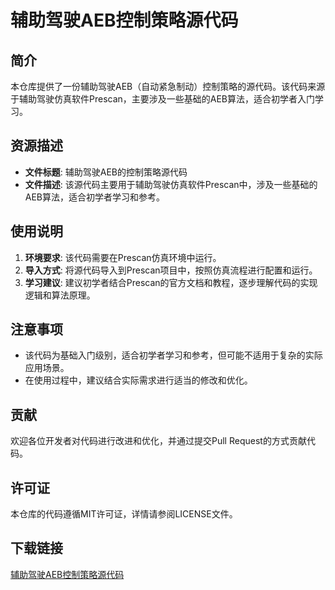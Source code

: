 # 辅助驾驶AEB控制策略源代码

## 简介

本仓库提供了一份辅助驾驶AEB（自动紧急制动）控制策略的源代码。该代码来源于辅助驾驶仿真软件Prescan，主要涉及一些基础的AEB算法，适合初学者入门学习。

## 资源描述

- **文件标题**: 辅助驾驶AEB的控制策略源代码
- **文件描述**: 该源代码主要用于辅助驾驶仿真软件Prescan中，涉及一些基础的AEB算法，适合初学者学习和参考。

## 使用说明

1. **环境要求**: 该代码需要在Prescan仿真环境中运行。
2. **导入方式**: 将源代码导入到Prescan项目中，按照仿真流程进行配置和运行。
3. **学习建议**: 建议初学者结合Prescan的官方文档和教程，逐步理解代码的实现逻辑和算法原理。

## 注意事项

- 该代码为基础入门级别，适合初学者学习和参考，但可能不适用于复杂的实际应用场景。
- 在使用过程中，建议结合实际需求进行适当的修改和优化。

## 贡献

欢迎各位开发者对代码进行改进和优化，并通过提交Pull Request的方式贡献代码。

## 许可证

本仓库的代码遵循MIT许可证，详情请参阅LICENSE文件。

## 下载链接

[辅助驾驶AEB控制策略源代码](https://pan.quark.cn/s/5621522b9857)